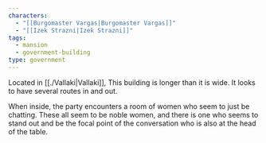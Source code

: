 ```yaml
---
characters:
  - "[[Burgomaster Vargas|Burgomaster Vargas]]"
  - "[[Izek Strazni|Izek Strazni]]"
tags:
  - mansion
  - government-building
type: government
---
```



Located in [[./Vallaki|Vallaki]], This building is longer than it is wide. It looks to have several routes in and out.

When inside, the party encounters a room of women who seem to just be chatting. These all seem to be noble women, and there is one who seems to stand out and be the focal point of the conversation who is also at the head of the table.